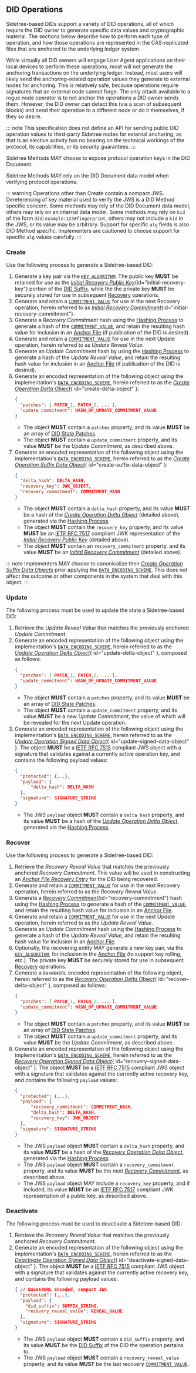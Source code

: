 


## DID Operations

Sidetree-based DIDs support a variety of DID operations, all of which require the DID owner to generate specific data values and cryptographic material. The sections below describe how to perform each type of operation, and how those operations are represented in the CAS-replicated files that are anchored to the underlying ledger system.

While virtually all DID owners will engage User Agent applications on their local devices to perform these operations, most will not generate the anchoring transactions on the underlying ledger. Instead, most users will likely send the anchoring-related operation values they generate to external nodes for anchoring. This is relatively safe, because operations require signatures that an external node cannot forge. The only attack available to a rogue node operator is to not anchor the operations a DID owner sends them. However, the DID owner can detect this (via a scan of subsequent blocks) and send their operation to a different node or do it themselves, if they so desire.

::: note
  This specification does not define an API for sending public DID operation values to third-party Sidetree nodes for external anchoring, as that is an elective activity has no bearing on the technical workings of the protocol, its capabilities, or its security guarantees.
:::

Sidetree Methods MAY choose to expose protocol operation keys in the DID Document.

Sidetree Methods MAY rely on the DID Document data model when verifying protocol operations.

::: warning
  Operations other than Create contain a compact JWS. Dereferencing of key material used to verify the JWS is a DID Method specific concern. Some methods may rely of the DID Document data model, others may rely on an internal data model. Some methods may rely on `kid` of the form `did:example:123#fingerprint`, others may not include a `kid` in the JWS, or its value may be arbitrary. Support for specific `alg` fields is also DID Method specific. Implementers are cautioned to choose support for specific `alg` values carefully.
:::

### Create

Use the following process to generate a Sidetree-based DID:

1. Generate a key pair via the [`KEY_ALGORITHM`](#key-algorithm). The public key ****MUST**** be retained for use as the [_Initial Recovery Public Key_](#initial-recovery-key){id="initial-recovery-key"} portion of the [DID Suffix](#did-suffix), while the the private key ****MUST**** be securely stored for use in subsequent [Recovery](#recovery) operations.
2. Generate and retain a [`COMMITMENT_VALUE`](#commitment-value) for use in the next Recovery operation, herein referred to as [_Initial Recovery Commitment_](#initial-recovery-commitment){id="initial-recovery-commitment"}.
3. Generate a _Recovery Commitment_ hash using the [Hashing Process](#hashing-process) to generate a hash of the [`COMMITMENT_VALUE`](#commitment-value), and retain the resulting hash value for inclusion in an [Anchor File](#anchor-file) (if publication of the DID is desired).
4. Generate and retain a [`COMMITMENT_VALUE`](#commitment-value) for use in the next Update operation, herein referred to as _Update Reveal Value_.
5. Generate an _Update Commitment_ hash by using the [Hashing Process](#hashing-process) to generate a hash of the _Update Reveal Value_, and retain the resulting hash value for inclusion in an [Anchor File](#anchor-file) (if publication of the DID is desired).
6. Generate an encoded representation of the following object using the implementation's [`DATA_ENCODING_SCHEME`](#data-encoding-scheme), herein referred to as the [_Create Operation Delta Object_](#create-delta-object){ id="create-delta-object" }:
    ```json
    {
      "patches": [ PATCH_1, PATCH_2, ... ],
      "update_commitment": HASH_OF_UPDATE_COMMITMENT_VALUE
    }
    ```
    - The object ****MUST**** contain a `patches` property, and its value ****MUST**** be an array of [DID State Patches](#did-state-patches).
    - The object ****MUST**** contain a `update_commitment` property, and its value ****MUST**** be the _Update Commitment_, as described above.
7. Generate an encoded representation of the following object using the implementation's [`DATA_ENCODING_SCHEME`](#data-encoding-scheme), herein referred to as the [_Create Operation Suffix Data Object_](#create-suffix-data-object){ id="create-suffix-data-object" }:
    ```json
    {
      "delta_hash": DELTA_HASH,
      "recovery_key": JWK_OBJECT,
      "recovery_commitment": COMMITMENT_HASH
    }
    ```
    - The object ****MUST**** contain a `delta_hash` property, and its value ****MUST**** be a hash of the [_Create Operation Delta Object_](#create-delta-object) (detailed above), generated via the [Hashing Process](#hashing-process).
    - The object ****MUST**** contain the `recovery_key` property, and its value ****MUST**** be an [IETF RFC 7517](https://tools.ietf.org/html/rfc7517) compliant JWK representation of the [_Initial Recovery Public Key_](#initial-recovery-key) (detailed above).
    - The object ****MUST**** contain an `recovery_commitment` property, and its value ****MUST**** be an [_Initial Recovery Commitment_](#initial-recovery-commitment) (detailed above).

::: note
Implementers MAY choose to canonicalize their [_Create Operation Suffix Data Objects_](#create-suffix-data-object) prior applying the [`DATA_ENCODING_SCHEME`](#data-encoding-scheme). This does not affect the outcome or other components in the system that deal with this object.
:::

### Update

The following process must be used to update the state a Sidetree-based DID:

1. Retrieve the _Update Reveal Value_ that matches the previously anchored _Update Commitment_.
2. Generate an encoded representation of the following object using the implementation's [`DATA_ENCODING_SCHEME`](#data-encoding-scheme), herein referred to as the [_Update Operation Delta Object_](#update-delta-object){ id="update-delta-object" }, composed as follows:
    ```json
    {
      "patches": [ PATCH_1, PATCH_2, ... ],
      "update_commitment": HASH_OF_UPDATE_COMMITMENT_VALUE
    }
    ```
    - The object ****MUST**** contain a `patches` property, and its value ****MUST**** be an array of [DID State Patches](#did-state-patches).
    - The object ****MUST**** contain a `update_commitment` property, and its value ****MUST**** be a new _Update Commitment_, the value of which will be revealed for the next Update operation.
3. Generate an encoded representation of the following object using the implementation's [`DATA_ENCODING_SCHEME`](#data-encoding-scheme), herein referred to as the [_Update Operation Signed Data Object_](#update-signed-data-object){ id="update-signed-data-object" }. The object ****MUST**** be a [IETF RFC 7515](https://tools.ietf.org/html/rfc7515) compliant JWS object with a signature that validates against a currently active operation key, and contains the following payload values:
    ```json
    {
      "protected": {...},
      "payload": {
          "delta_hash": DELTA_HASH
      },
      "signature": SIGNATURE_STRING
    }
    ```
    - The JWS `payload` object ****MUST**** contain a `delta_hash` property, and its value ****MUST**** be a hash of the [_Update Operation Delta Object_](#update-delta-object), generated via the [Hashing Process](#hashing-process).

### Recover

Use the following process to generate a Sidetree-based DID:

1. Retrieve the _Recovery Reveal Value_ that matches the previously anchored _Recovery Commitment_. This value will be used in constructing an [_Anchor File Recovery Entry_](#anchor-file-recovery-entry) for the DID being recovered.
2. Generate and retain a [`COMMITMENT_VALUE`](#commitment-value) for use in the next Recovery operation, herein referred to as the _Recovery Reveal Value_.
3. Generate a [_Recovery Commitment_](#recovery-commitment){id="recovery-commitment"} hash using the [Hashing Process](#hashing-process) to generate a hash of the [`COMMITMENT_VALUE`](#commitment-value), and retain the resulting hash value for inclusion in an [Anchor File](#anchor-file).
4. Generate and retain a [`COMMITMENT_VALUE`](#commitment-value) for use in the next Update operation, herein referred to as the _Update Reveal Value_.
5. Generate an _Update Commitment_ hash using the [Hashing Process](#hashing-process) to generate a hash of the _Update Reveal Value_, and retain the resulting hash value for inclusion in an [Anchor File](#anchor-file).
6. Optionally, the recovering entity MAY generate a new key pair, via the [`KEY_ALGORITHM`](#key-algorithm), for inclusion in the [Anchor File](#anchor-file) (to support key rolling, etc.). The private key ****MUST**** be securely stored for use in subsequent [Recovery](#recover) operations.
7. Generate a `Base64URL` encoded representation of the following object, herein referred to as the [_Recovery Operation Delta Object_](#recover-delta-object){ id="recover-delta-object" }, composed as follows:
    ```json
    {
      "patches": [ PATCH_1, PATCH_2, ... ],
      "update_commitment": HASH_OF_UPDATE_COMMITMENT_VALUE
    }
    ```
    - The object ****MUST**** contain a `patches` property, and its value ****MUST**** be an array of [DID State Patches](#did-state-patches).
    - The object ****MUST**** contain a `update_commitment` property, and its value ****MUST**** be the _Update Commitment_, as described above.
8. Generate an encoded representation of the following object using the implementation's [`DATA_ENCODING_SCHEME`](#data-encoding-scheme), herein referred to as the [_Recovery Operation Signed Data Object_](#recovery-signed-data-object){ id="recovery-signed-data-object" }. The object ****MUST**** be a [IETF RFC 7515](https://tools.ietf.org/html/rfc7515) compliant JWS object with a signature that validates against the currently active recovery key, and contains the following `payload` values:
    ```json
    {
      "protected": {...},
      "payload": {
          "recovery_commitment": COMMITMENT_HASH,
          "delta_hash": DELTA_HASH,
          "recovery_key": JWK_OBJECT
      },
      "signature": SIGNATURE_STRING
    }
    ```
    - The JWS `payload` object ****MUST**** contain a `delta_hash` property, and its value ****MUST**** be a hash of the [_Recovery Operation Delta Object_](#recover-delta-object), generated via the [Hashing Process](#hashing-process).
    - The JWS `payload` object ****MUST**** contain a `recovery_commitment` property, and its value ****MUST**** be the next [_Recovery Commitment_](#recovery-commitment), as described above.
    - The JWS `payload` object MAY include a `recovery_key` property, and if included, its value ****MUST**** be an [IETF RFC 7517](https://tools.ietf.org/html/rfc7517) compliant JWK representation of a public key, as described above.

### Deactivate

The following process must be used to deactivate a Sidetree-based DID:

1. Retrieve the _Recovery Reveal Value_ that matches the previously anchored _Recovery Commitment_.
2. Generate an encoded representation of the following object using the implementation's [`DATA_ENCODING_SCHEME`](#data-encoding-scheme), herein referred to as the [_Deactivate Operation Signed Data Object_](#deactivate-signed-data-object){ id="deactivate-signed-data-object" }. The object ****MUST**** be a [IETF RFC 7515](https://tools.ietf.org/html/rfc7515) compliant JWS object with a signature that validates against the currently active recovery key, and contains the following payload values:
    ```json
    { // Base64URL encoded, compact JWS
      "protected": {...},
      "payload": {
        "did_suffix": SUFFIX_STRING,
        "recovery_reveal_value": REVEAL_VALUE
      },
      "signature": SIGNATURE_STRING
    }
    ```
    - The JWS `payload` object ****MUST**** contain a `did_suffix` property, and its value ****MUST**** be the [DID Suffix](#did-suffix) of the DID the operation pertains to.
    - The JWS `payload` object ****MUST**** contain a `recovery_reveal_value` property, and its value ****MUST**** be the last recovery [`COMMITMENT_VALUE`](#commitment-value).